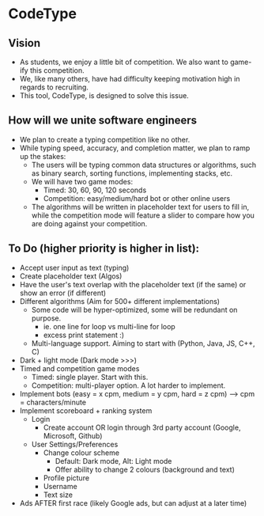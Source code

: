 # CodeType

## Vision
- As students, we enjoy a little bit of competition. We also want to game-ify this competition.
- We, like many others, have had difficulty keeping motivation high in regards to recruiting.
- This tool, CodeType, is designed to solve this issue.

## How will we unite software engineers
- We plan to create a typing competition like no other.
- While typing speed, accuracy, and completion matter, we plan to ramp up the stakes:
    - The users will be typing common data structures or algorithms, 
    such as binary search, sorting functions, implementing stacks, etc.
    - We will have two game modes:
        - Timed: 30, 60, 90, 120 seconds
        - Competition: easy/medium/hard bot or other online users
    - The algorithms will be written in placeholder text for users to fill in, while the 
    competition mode will feature a slider to compare how you are doing against your competition.

## To Do (higher priority is higher in list):
- Accept user input as text (typing)
- Create placeholder text (Algos)
- Have the user's text overlap with the placeholder text (if the same) or show an error (if different)
- Different algorithms (Aim for 500+ different implementations)
    - Some code will be hyper-optimized, some will be redundant on purpose.
        - ie. one line for loop vs multi-line for loop
        - excess print statement :)
    - Multi-language support. Aiming to start with (Python, Java, JS, C++, C)
- Dark + light mode (Dark mode >>>)
- Timed and competition game modes
    - Timed: single player. Start with this.
    - Competition: multi-player option. A lot harder to implement. 
- Implement bots (easy = x cpm, medium = y cpm, hard = z cpm) --> cpm = characters/minute
- Implement scoreboard + ranking system
    - Login 
        - Create account OR login through 3rd party account (Google, Microsoft, Github)
    - User Settings/Preferences
        - Change colour scheme 
            - Default: Dark mode, Alt: Light mode
            - Offer ability to change 2 colours (background and text)
        - Profile picture
        - Username
        - Text size
- Ads AFTER first race (likely Google ads, but can adjust at a later time)
